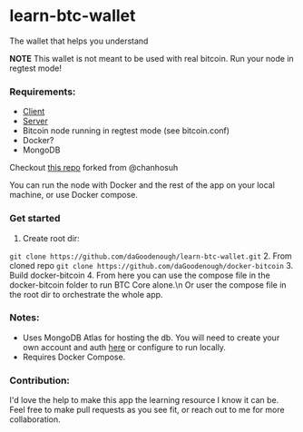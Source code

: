 # learn-btc-wallet
The wallet that helps you understand

**NOTE** This wallet is not meant to be used with real bitcoin. Run your node in regtest mode!

### Requirements:
- [Client](https://github.com/facebook/learn-btc-wallet-client)
- [Server](https://github.com/facebook/learn-btc-wallt-server)
- Bitcoin node running in regtest mode (see bitcoin.conf)
- Docker?
- MongoDB

Checkout [this repo](https://github.com/daGoodenough/docker-bitcoin) forked from @chanhosuh

You can run the node with Docker and the rest of the app on your local machine, or use Docker compose.

### Get started
1. Create root dir:

```git clone https://github.com/daGoodenough/learn-btc-wallet.git```
2. From cloned repo
```git clone https://github.com/daGoodenough/docker-bitcoin```
3. Build docker-bitcoin
4. From here you can use the compose file in the docker-bitcoin folder to run BTC Core alone.\n
Or user the compose file in the root dir to orchestrate the whole app.

### Notes:
- Uses MongoDB Atlas for hosting the db. You will need to create your own account and auth [here](https://www.mongodb.com/atlas/database) or configure to run locally.
- Requires Docker Compose.

### Contribution:
I'd love the help to make this app the learning resource I know it can be.
Feel free to make pull requests as you see fit, or reach out to me for more collaboration.

